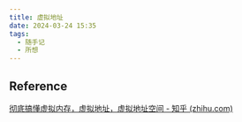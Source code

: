 ```yaml
---
title: 虚拟地址
date: 2024-03-24 15:35
tags:
  - 随手记
  - 所想
---
```


## Reference

[彻底搞懂虚拟内存，虚拟地址，虚拟地址空间 - 知乎 (zhihu.com)](https://zhuanlan.zhihu.com/p/655263291)
